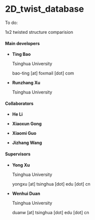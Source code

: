 # 2D_twist_database

To do:

1x2 twisted structure comparision

#### Main developers
+ **Ting Bao**

   Tsinghua University

   bao-ting [at] foxmail [dot] com

+ **Runzhang Xu**
   
   Tsinghua University

#### Collaborators
+ **He Li**

+ **Xiaoxun Gong**

+ **Xiaomi Guo**

+ **Jizhang Wang**


#### Supervisors
- **Yong Xu**

   Tsinghua University

   yongxu [at] tsinghua [dot] edu [dot] cn

+ **Wenhui Duan**

   Tsinghua University

   duanw [at] tsinghua [dot] edu [dot] cn
